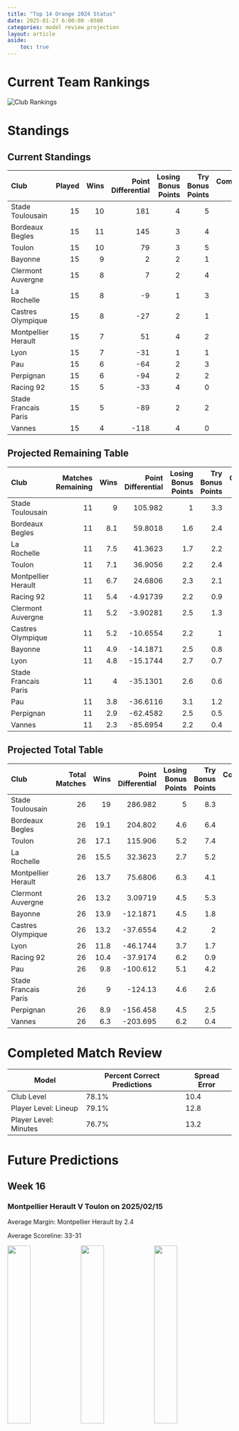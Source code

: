 ```yaml
---  
title: "Top 14 Orange 2024 Status"  
date: 2025-01-27 6:00:00 -0500  
categories: model review projection  
layout: article  
aside:  
    toc: true  
---
```

# Current Team Rankings


![Club Rankings](plots/rankings_Top-14-Orange-2024.png)
# Standings

## Current Standings


| Club                 |   Played |   Wins |   Point Differential |   Losing Bonus Points |   Try Bonus Points |   Competition Points |
|:---------------------|---------:|-------:|---------------------:|----------------------:|-------------------:|---------------------:|
| Stade Toulousain     |       15 |     10 |                  181 |                     4 |                  5 |                   51 |
| Bordeaux Begles      |       15 |     11 |                  145 |                     3 |                  4 |                   51 |
| Toulon               |       15 |     10 |                   79 |                     3 |                  5 |                   48 |
| Bayonne              |       15 |      9 |                    2 |                     2 |                  1 |                   39 |
| Clermont Auvergne    |       15 |      8 |                    7 |                     2 |                  4 |                   38 |
| La Rochelle          |       15 |      8 |                   -9 |                     1 |                  3 |                   36 |
| Castres Olympique    |       15 |      8 |                  -27 |                     2 |                  1 |                   35 |
| Montpellier Herault  |       15 |      7 |                   51 |                     4 |                  2 |                   34 |
| Lyon                 |       15 |      7 |                  -31 |                     1 |                  1 |                   30 |
| Pau                  |       15 |      6 |                  -64 |                     2 |                  3 |                   29 |
| Perpignan            |       15 |      6 |                  -94 |                     2 |                  2 |                   28 |
| Racing 92            |       15 |      5 |                  -33 |                     4 |                  0 |                   26 |
| Stade Francais Paris |       15 |      5 |                  -89 |                     2 |                  2 |                   24 |
| Vannes               |       15 |      4 |                 -118 |                     4 |                  0 |                   20 |



## Projected Remaining Table


| Club                 |   Matches Remaining |   Wins |   Point Differential |   Losing Bonus Points |   Try Bonus Points |   Competition Points |
|:---------------------|--------------------:|-------:|---------------------:|----------------------:|-------------------:|---------------------:|
| Stade Toulousain     |                  11 |    9   |            105.982   |                   1   |                3.3 |                 40.4 |
| Bordeaux Begles      |                  11 |    8.1 |             59.8018  |                   1.6 |                2.4 |                 36.3 |
| La Rochelle          |                  11 |    7.5 |             41.3623  |                   1.7 |                2.2 |                 34   |
| Toulon               |                  11 |    7.1 |             36.9056  |                   2.2 |                2.4 |                 33   |
| Montpellier Herault  |                  11 |    6.7 |             24.6806  |                   2.3 |                2.1 |                 31.2 |
| Racing 92            |                  11 |    5.4 |             -4.91739 |                   2.2 |                0.9 |                 24.7 |
| Clermont Auvergne    |                  11 |    5.2 |             -3.90281 |                   2.5 |                1.3 |                 24.6 |
| Castres Olympique    |                  11 |    5.2 |            -10.6554  |                   2.2 |                1   |                 23.8 |
| Bayonne              |                  11 |    4.9 |            -14.1871  |                   2.5 |                0.8 |                 23   |
| Lyon                 |                  11 |    4.8 |            -15.1744  |                   2.7 |                0.7 |                 22.6 |
| Stade Francais Paris |                  11 |    4   |            -35.1301  |                   2.6 |                0.6 |                 19.3 |
| Pau                  |                  11 |    3.8 |            -36.6116  |                   3.1 |                1.2 |                 19.3 |
| Perpignan            |                  11 |    2.9 |            -62.4582  |                   2.5 |                0.5 |                 14.6 |
| Vannes               |                  11 |    2.3 |            -85.6954  |                   2.2 |                0.4 |                 11.9 |



## Projected Total Table


| Club                 |   Total Matches |   Wins |   Point Differential |   Losing Bonus Points |   Try Bonus Points |   Competition Points |
|:---------------------|----------------:|-------:|---------------------:|----------------------:|-------------------:|---------------------:|
| Stade Toulousain     |              26 |   19   |            286.982   |                   5   |                8.3 |                 91.4 |
| Bordeaux Begles      |              26 |   19.1 |            204.802   |                   4.6 |                6.4 |                 87.3 |
| Toulon               |              26 |   17.1 |            115.906   |                   5.2 |                7.4 |                 81   |
| La Rochelle          |              26 |   15.5 |             32.3623  |                   2.7 |                5.2 |                 70   |
| Montpellier Herault  |              26 |   13.7 |             75.6806  |                   6.3 |                4.1 |                 65.2 |
| Clermont Auvergne    |              26 |   13.2 |              3.09719 |                   4.5 |                5.3 |                 62.6 |
| Bayonne              |              26 |   13.9 |            -12.1871  |                   4.5 |                1.8 |                 62   |
| Castres Olympique    |              26 |   13.2 |            -37.6554  |                   4.2 |                2   |                 58.8 |
| Lyon                 |              26 |   11.8 |            -46.1744  |                   3.7 |                1.7 |                 52.6 |
| Racing 92            |              26 |   10.4 |            -37.9174  |                   6.2 |                0.9 |                 50.7 |
| Pau                  |              26 |    9.8 |           -100.612   |                   5.1 |                4.2 |                 48.3 |
| Stade Francais Paris |              26 |    9   |           -124.13    |                   4.6 |                2.6 |                 43.3 |
| Perpignan            |              26 |    8.9 |           -156.458   |                   4.5 |                2.5 |                 42.6 |
| Vannes               |              26 |    6.3 |           -203.695   |                   6.2 |                0.4 |                 31.9 |



# Completed Match Review


| Model | Percent Correct Predictions | Spread Error |
| ------ | ------ | ------ |
| Club Level | 78.1% | 10.4 |
| Player Level: Lineup | 79.1% | 12.8 |
| Player Level: Minutes | 76.7% | 13.2 |


# Future Predictions

## Week 16

### Montpellier Herault V Toulon on 2025/02/15


Average Margin: Montpellier Herault by 2.4

Average Scoreline: 33-31

<p float="left">
<img src="plots/performances_2025-02-15-MontpellierHerault_V_Toulon.png" width="32%" />
<img src="plots/resultbar_2025-02-15-MontpellierHerault_V_Toulon.png" width="32%" />
<img src="plots/spreads_2025-02-15-MontpellierHerault_V_Toulon.png" width="32%" />
</p>

### Perpignan V Castres Olympique on 2025/02/15


Average Margin: Castres Olympique by 1.3

Average Scoreline: 28-27

<p float="left">
<img src="plots/performances_2025-02-15-Perpignan_V_CastresOlympique.png" width="32%" />
<img src="plots/resultbar_2025-02-15-Perpignan_V_CastresOlympique.png" width="32%" />
<img src="plots/spreads_2025-02-15-Perpignan_V_CastresOlympique.png" width="32%" />
</p>

### Bayonne V Bordeaux Begles on 2025/02/15


Average Margin: Bordeaux Begles by 3.6

Average Scoreline: 34-30

<p float="left">
<img src="plots/performances_2025-02-15-Bayonne_V_BordeauxBegles.png" width="32%" />
<img src="plots/resultbar_2025-02-15-Bayonne_V_BordeauxBegles.png" width="32%" />
<img src="plots/spreads_2025-02-15-Bayonne_V_BordeauxBegles.png" width="32%" />
</p>

### Stade Francais Paris V Pau on 2025/02/15


Average Margin: Stade Francais Paris by 3.0

Average Scoreline: 27-24

<p float="left">
<img src="plots/performances_2025-02-15-StadeFrancaisParis_V_Pau.png" width="32%" />
<img src="plots/resultbar_2025-02-15-StadeFrancaisParis_V_Pau.png" width="32%" />
<img src="plots/spreads_2025-02-15-StadeFrancaisParis_V_Pau.png" width="32%" />
</p>

### Lyon V La Rochelle on 2025/02/15


Average Margin: La Rochelle by 1.3

Average Scoreline: 30-29

<p float="left">
<img src="plots/performances_2025-02-15-Lyon_V_LaRochelle.png" width="32%" />
<img src="plots/resultbar_2025-02-15-Lyon_V_LaRochelle.png" width="32%" />
<img src="plots/spreads_2025-02-15-Lyon_V_LaRochelle.png" width="32%" />
</p>

### Racing 92 V Vannes on 2025/02/15


Average Margin: Racing 92 by 10.0

Average Scoreline: 36-26

<p float="left">
<img src="plots/performances_2025-02-15-Racing92_V_Vannes.png" width="32%" />
<img src="plots/resultbar_2025-02-15-Racing92_V_Vannes.png" width="32%" />
<img src="plots/spreads_2025-02-15-Racing92_V_Vannes.png" width="32%" />
</p>

### Clermont Auvergne V Stade Toulousain on 2025/02/16


Average Margin: Stade Toulousain by 4.7

Average Scoreline: 33-28

<p float="left">
<img src="plots/performances_2025-02-16-ClermontAuvergne_V_StadeToulousain.png" width="32%" />
<img src="plots/resultbar_2025-02-16-ClermontAuvergne_V_StadeToulousain.png" width="32%" />
<img src="plots/spreads_2025-02-16-ClermontAuvergne_V_StadeToulousain.png" width="32%" />
</p>

## Week 17

### La Rochelle V Racing 92 on 2025/02/22


Average Margin: La Rochelle by 8.1

Average Scoreline: 32-24

<p float="left">
<img src="plots/performances_2025-02-22-LaRochelle_V_Racing92.png" width="32%" />
<img src="plots/resultbar_2025-02-22-LaRochelle_V_Racing92.png" width="32%" />
<img src="plots/spreads_2025-02-22-LaRochelle_V_Racing92.png" width="32%" />
</p>

### Bordeaux Begles V Clermont Auvergne on 2025/02/22


Average Margin: Bordeaux Begles by 9.7

Average Scoreline: 38-28

<p float="left">
<img src="plots/performances_2025-02-22-BordeauxBegles_V_ClermontAuvergne.png" width="32%" />
<img src="plots/resultbar_2025-02-22-BordeauxBegles_V_ClermontAuvergne.png" width="32%" />
<img src="plots/spreads_2025-02-22-BordeauxBegles_V_ClermontAuvergne.png" width="32%" />
</p>

### Stade Toulousain V Bayonne on 2025/02/22


Average Margin: Stade Toulousain by 13.3

Average Scoreline: 35-22

<p float="left">
<img src="plots/performances_2025-02-22-StadeToulousain_V_Bayonne.png" width="32%" />
<img src="plots/resultbar_2025-02-22-StadeToulousain_V_Bayonne.png" width="32%" />
<img src="plots/spreads_2025-02-22-StadeToulousain_V_Bayonne.png" width="32%" />
</p>

### Pau V Perpignan on 2025/02/22


Average Margin: Pau by 5.9

Average Scoreline: 29-23

<p float="left">
<img src="plots/performances_2025-02-22-Pau_V_Perpignan.png" width="32%" />
<img src="plots/resultbar_2025-02-22-Pau_V_Perpignan.png" width="32%" />
<img src="plots/spreads_2025-02-22-Pau_V_Perpignan.png" width="32%" />
</p>

### Vannes V Montpellier Herault on 2025/02/22


Average Margin: Montpellier Herault by 3.8

Average Scoreline: 37-33

<p float="left">
<img src="plots/performances_2025-02-22-Vannes_V_MontpellierHerault.png" width="32%" />
<img src="plots/resultbar_2025-02-22-Vannes_V_MontpellierHerault.png" width="32%" />
<img src="plots/spreads_2025-02-22-Vannes_V_MontpellierHerault.png" width="32%" />
</p>

### Toulon V Stade Francais Paris on 2025/02/22


Average Margin: Toulon by 10.6

Average Scoreline: 30-19

<p float="left">
<img src="plots/performances_2025-02-22-Toulon_V_StadeFrancaisParis.png" width="32%" />
<img src="plots/resultbar_2025-02-22-Toulon_V_StadeFrancaisParis.png" width="32%" />
<img src="plots/spreads_2025-02-22-Toulon_V_StadeFrancaisParis.png" width="32%" />
</p>

### Castres Olympique V Lyon on 2025/02/22


Average Margin: Castres Olympique by 4.4

Average Scoreline: 28-24

<p float="left">
<img src="plots/performances_2025-02-22-CastresOlympique_V_Lyon.png" width="32%" />
<img src="plots/resultbar_2025-02-22-CastresOlympique_V_Lyon.png" width="32%" />
<img src="plots/spreads_2025-02-22-CastresOlympique_V_Lyon.png" width="32%" />
</p>

## Week 18

### Lyon V Toulon on 2025/03/01


Average Margin: Toulon by 1.1

Average Scoreline: 30-29

<p float="left">
<img src="plots/performances_2025-03-01-Lyon_V_Toulon.png" width="32%" />
<img src="plots/resultbar_2025-03-01-Lyon_V_Toulon.png" width="32%" />
<img src="plots/spreads_2025-03-01-Lyon_V_Toulon.png" width="32%" />
</p>

### Racing 92 V Pau on 2025/03/01


Average Margin: Racing 92 by 5.7

Average Scoreline: 30-24

<p float="left">
<img src="plots/performances_2025-03-01-Racing92_V_Pau.png" width="32%" />
<img src="plots/resultbar_2025-03-01-Racing92_V_Pau.png" width="32%" />
<img src="plots/spreads_2025-03-01-Racing92_V_Pau.png" width="32%" />
</p>

### Perpignan V Bordeaux Begles on 2025/03/01


Average Margin: Bordeaux Begles by 7.0

Average Scoreline: 36-29

<p float="left">
<img src="plots/performances_2025-03-01-Perpignan_V_BordeauxBegles.png" width="32%" />
<img src="plots/resultbar_2025-03-01-Perpignan_V_BordeauxBegles.png" width="32%" />
<img src="plots/spreads_2025-03-01-Perpignan_V_BordeauxBegles.png" width="32%" />
</p>

### Stade Francais Paris V La Rochelle on 2025/03/01


Average Margin: La Rochelle by 2.2

Average Scoreline: 29-27

<p float="left">
<img src="plots/performances_2025-03-01-StadeFrancaisParis_V_LaRochelle.png" width="32%" />
<img src="plots/resultbar_2025-03-01-StadeFrancaisParis_V_LaRochelle.png" width="32%" />
<img src="plots/spreads_2025-03-01-StadeFrancaisParis_V_LaRochelle.png" width="32%" />
</p>

### Stade Toulousain V Vannes on 2025/03/01


Average Margin: Stade Toulousain by 18.0

Average Scoreline: 40-22

<p float="left">
<img src="plots/performances_2025-03-01-StadeToulousain_V_Vannes.png" width="32%" />
<img src="plots/resultbar_2025-03-01-StadeToulousain_V_Vannes.png" width="32%" />
<img src="plots/spreads_2025-03-01-StadeToulousain_V_Vannes.png" width="32%" />
</p>

### Montpellier Herault V Castres Olympique on 2025/03/01


Average Margin: Montpellier Herault by 5.6

Average Scoreline: 32-26

<p float="left">
<img src="plots/performances_2025-03-01-MontpellierHerault_V_CastresOlympique.png" width="32%" />
<img src="plots/resultbar_2025-03-01-MontpellierHerault_V_CastresOlympique.png" width="32%" />
<img src="plots/spreads_2025-03-01-MontpellierHerault_V_CastresOlympique.png" width="32%" />
</p>

### Bayonne V Clermont Auvergne on 2025/03/01


Average Margin: Bayonne by 2.9

Average Scoreline: 30-27

<p float="left">
<img src="plots/performances_2025-03-01-Bayonne_V_ClermontAuvergne.png" width="32%" />
<img src="plots/resultbar_2025-03-01-Bayonne_V_ClermontAuvergne.png" width="32%" />
<img src="plots/spreads_2025-03-01-Bayonne_V_ClermontAuvergne.png" width="32%" />
</p>

## Week 19

### La Rochelle V Castres Olympique on 2025/03/22


Average Margin: La Rochelle by 6.8

Average Scoreline: 31-24

<p float="left">
<img src="plots/performances_2025-03-22-LaRochelle_V_CastresOlympique.png" width="32%" />
<img src="plots/resultbar_2025-03-22-LaRochelle_V_CastresOlympique.png" width="32%" />
<img src="plots/spreads_2025-03-22-LaRochelle_V_CastresOlympique.png" width="32%" />
</p>

### Stade Francais Paris V Bayonne on 2025/03/22


Average Margin: Stade Francais Paris by 2.2

Average Scoreline: 29-26

<p float="left">
<img src="plots/performances_2025-03-22-StadeFrancaisParis_V_Bayonne.png" width="32%" />
<img src="plots/resultbar_2025-03-22-StadeFrancaisParis_V_Bayonne.png" width="32%" />
<img src="plots/spreads_2025-03-22-StadeFrancaisParis_V_Bayonne.png" width="32%" />
</p>

### Clermont Auvergne V Racing 92 on 2025/03/22


Average Margin: Clermont Auvergne by 5.6

Average Scoreline: 30-25

<p float="left">
<img src="plots/performances_2025-03-22-ClermontAuvergne_V_Racing92.png" width="32%" />
<img src="plots/resultbar_2025-03-22-ClermontAuvergne_V_Racing92.png" width="32%" />
<img src="plots/spreads_2025-03-22-ClermontAuvergne_V_Racing92.png" width="32%" />
</p>

### Pau V Montpellier Herault on 2025/03/22


Average Margin: Montpellier Herault by 0.5

Average Scoreline: 31-31

<p float="left">
<img src="plots/performances_2025-03-22-Pau_V_MontpellierHerault.png" width="32%" />
<img src="plots/resultbar_2025-03-22-Pau_V_MontpellierHerault.png" width="32%" />
<img src="plots/spreads_2025-03-22-Pau_V_MontpellierHerault.png" width="32%" />
</p>

### Lyon V Vannes on 2025/03/22


Average Margin: Lyon by 9.0

Average Scoreline: 34-25

<p float="left">
<img src="plots/performances_2025-03-22-Lyon_V_Vannes.png" width="32%" />
<img src="plots/resultbar_2025-03-22-Lyon_V_Vannes.png" width="32%" />
<img src="plots/spreads_2025-03-22-Lyon_V_Vannes.png" width="32%" />
</p>

### Toulon V Perpignan on 2025/03/22


Average Margin: Toulon by 10.9

Average Scoreline: 36-25

<p float="left">
<img src="plots/performances_2025-03-22-Toulon_V_Perpignan.png" width="32%" />
<img src="plots/resultbar_2025-03-22-Toulon_V_Perpignan.png" width="32%" />
<img src="plots/spreads_2025-03-22-Toulon_V_Perpignan.png" width="32%" />
</p>

### Bordeaux Begles V Stade Toulousain on 2025/03/22


Average Margin: Bordeaux Begles by 1.0

Average Scoreline: 29-28

<p float="left">
<img src="plots/performances_2025-03-22-BordeauxBegles_V_StadeToulousain.png" width="32%" />
<img src="plots/resultbar_2025-03-22-BordeauxBegles_V_StadeToulousain.png" width="32%" />
<img src="plots/spreads_2025-03-22-BordeauxBegles_V_StadeToulousain.png" width="32%" />
</p>

## Week 20

### Montpellier Herault V Stade Francais Paris on 2025/03/29


Average Margin: Montpellier Herault by 7.6

Average Scoreline: 34-26

<p float="left">
<img src="plots/performances_2025-03-29-MontpellierHerault_V_StadeFrancaisParis.png" width="32%" />
<img src="plots/resultbar_2025-03-29-MontpellierHerault_V_StadeFrancaisParis.png" width="32%" />
<img src="plots/spreads_2025-03-29-MontpellierHerault_V_StadeFrancaisParis.png" width="32%" />
</p>

### Bayonne V Lyon on 2025/03/29


Average Margin: Bayonne by 4.6

Average Scoreline: 29-25

<p float="left">
<img src="plots/performances_2025-03-29-Bayonne_V_Lyon.png" width="32%" />
<img src="plots/resultbar_2025-03-29-Bayonne_V_Lyon.png" width="32%" />
<img src="plots/spreads_2025-03-29-Bayonne_V_Lyon.png" width="32%" />
</p>

### Stade Toulousain V Pau on 2025/03/29


Average Margin: Stade Toulousain by 13.9

Average Scoreline: 38-24

<p float="left">
<img src="plots/performances_2025-03-29-StadeToulousain_V_Pau.png" width="32%" />
<img src="plots/resultbar_2025-03-29-StadeToulousain_V_Pau.png" width="32%" />
<img src="plots/spreads_2025-03-29-StadeToulousain_V_Pau.png" width="32%" />
</p>

### Vannes V Perpignan on 2025/03/29


Average Margin: Vannes by 2.4

Average Scoreline: 31-29

<p float="left">
<img src="plots/performances_2025-03-29-Vannes_V_Perpignan.png" width="32%" />
<img src="plots/resultbar_2025-03-29-Vannes_V_Perpignan.png" width="32%" />
<img src="plots/spreads_2025-03-29-Vannes_V_Perpignan.png" width="32%" />
</p>

### Castres Olympique V Toulon on 2025/03/29


Average Margin: Castres Olympique by 0.1

Average Scoreline: 33-32

<p float="left">
<img src="plots/performances_2025-03-29-CastresOlympique_V_Toulon.png" width="32%" />
<img src="plots/resultbar_2025-03-29-CastresOlympique_V_Toulon.png" width="32%" />
<img src="plots/spreads_2025-03-29-CastresOlympique_V_Toulon.png" width="32%" />
</p>

### Clermont Auvergne V La Rochelle on 2025/03/29


Average Margin: Clermont Auvergne by 1.2

Average Scoreline: 24-23

<p float="left">
<img src="plots/performances_2025-03-29-ClermontAuvergne_V_LaRochelle.png" width="32%" />
<img src="plots/resultbar_2025-03-29-ClermontAuvergne_V_LaRochelle.png" width="32%" />
<img src="plots/spreads_2025-03-29-ClermontAuvergne_V_LaRochelle.png" width="32%" />
</p>

### Racing 92 V Bordeaux Begles on 2025/03/29


Average Margin: Bordeaux Begles by 2.8

Average Scoreline: 29-26

<p float="left">
<img src="plots/performances_2025-03-29-Racing92_V_BordeauxBegles.png" width="32%" />
<img src="plots/resultbar_2025-03-29-Racing92_V_BordeauxBegles.png" width="32%" />
<img src="plots/spreads_2025-03-29-Racing92_V_BordeauxBegles.png" width="32%" />
</p>

## Week 21

### Lyon V Montpellier Herault on 2025/04/19


Average Margin: Lyon by 0.9

Average Scoreline: 32-32

<p float="left">
<img src="plots/performances_2025-04-19-Lyon_V_MontpellierHerault.png" width="32%" />
<img src="plots/resultbar_2025-04-19-Lyon_V_MontpellierHerault.png" width="32%" />
<img src="plots/spreads_2025-04-19-Lyon_V_MontpellierHerault.png" width="32%" />
</p>

### Toulon V Clermont Auvergne on 2025/04/19


Average Margin: Toulon by 7.0

Average Scoreline: 28-21

<p float="left">
<img src="plots/performances_2025-04-19-Toulon_V_ClermontAuvergne.png" width="32%" />
<img src="plots/resultbar_2025-04-19-Toulon_V_ClermontAuvergne.png" width="32%" />
<img src="plots/spreads_2025-04-19-Toulon_V_ClermontAuvergne.png" width="32%" />
</p>

### Perpignan V Racing 92 on 2025/04/19


Average Margin: Perpignan by 0.2

Average Scoreline: 26-25

<p float="left">
<img src="plots/performances_2025-04-19-Perpignan_V_Racing92.png" width="32%" />
<img src="plots/resultbar_2025-04-19-Perpignan_V_Racing92.png" width="32%" />
<img src="plots/spreads_2025-04-19-Perpignan_V_Racing92.png" width="32%" />
</p>

### Stade Francais Paris V Stade Toulousain on 2025/04/19


Average Margin: Stade Toulousain by 8.0

Average Scoreline: 36-28

<p float="left">
<img src="plots/performances_2025-04-19-StadeFrancaisParis_V_StadeToulousain.png" width="32%" />
<img src="plots/resultbar_2025-04-19-StadeFrancaisParis_V_StadeToulousain.png" width="32%" />
<img src="plots/spreads_2025-04-19-StadeFrancaisParis_V_StadeToulousain.png" width="32%" />
</p>

### La Rochelle V Bayonne on 2025/04/19


Average Margin: La Rochelle by 7.6

Average Scoreline: 32-25

<p float="left">
<img src="plots/performances_2025-04-19-LaRochelle_V_Bayonne.png" width="32%" />
<img src="plots/resultbar_2025-04-19-LaRochelle_V_Bayonne.png" width="32%" />
<img src="plots/spreads_2025-04-19-LaRochelle_V_Bayonne.png" width="32%" />
</p>

### Pau V Bordeaux Begles on 2025/04/19


Average Margin: Bordeaux Begles by 4.6

Average Scoreline: 33-29

<p float="left">
<img src="plots/performances_2025-04-19-Pau_V_BordeauxBegles.png" width="32%" />
<img src="plots/resultbar_2025-04-19-Pau_V_BordeauxBegles.png" width="32%" />
<img src="plots/spreads_2025-04-19-Pau_V_BordeauxBegles.png" width="32%" />
</p>

### Castres Olympique V Vannes on 2025/04/19


Average Margin: Castres Olympique by 10.7

Average Scoreline: 35-24

<p float="left">
<img src="plots/performances_2025-04-19-CastresOlympique_V_Vannes.png" width="32%" />
<img src="plots/resultbar_2025-04-19-CastresOlympique_V_Vannes.png" width="32%" />
<img src="plots/spreads_2025-04-19-CastresOlympique_V_Vannes.png" width="32%" />
</p>

## Week 22

### Clermont Auvergne V Lyon on 2025/04/26


Average Margin: Clermont Auvergne by 5.8

Average Scoreline: 34-28

<p float="left">
<img src="plots/performances_2025-04-26-ClermontAuvergne_V_Lyon.png" width="32%" />
<img src="plots/resultbar_2025-04-26-ClermontAuvergne_V_Lyon.png" width="32%" />
<img src="plots/spreads_2025-04-26-ClermontAuvergne_V_Lyon.png" width="32%" />
</p>

### Vannes V Toulon on 2025/04/26


Average Margin: Toulon by 6.5

Average Scoreline: 35-29

<p float="left">
<img src="plots/performances_2025-04-26-Vannes_V_Toulon.png" width="32%" />
<img src="plots/resultbar_2025-04-26-Vannes_V_Toulon.png" width="32%" />
<img src="plots/spreads_2025-04-26-Vannes_V_Toulon.png" width="32%" />
</p>

### Stade Toulousain V Castres Olympique on 2025/04/26


Average Margin: Stade Toulousain by 11.9

Average Scoreline: 36-24

<p float="left">
<img src="plots/performances_2025-04-26-StadeToulousain_V_CastresOlympique.png" width="32%" />
<img src="plots/resultbar_2025-04-26-StadeToulousain_V_CastresOlympique.png" width="32%" />
<img src="plots/spreads_2025-04-26-StadeToulousain_V_CastresOlympique.png" width="32%" />
</p>

### Racing 92 V Stade Francais Paris on 2025/04/26


Average Margin: Racing 92 by 6.4

Average Scoreline: 29-22

<p float="left">
<img src="plots/performances_2025-04-26-Racing92_V_StadeFrancaisParis.png" width="32%" />
<img src="plots/resultbar_2025-04-26-Racing92_V_StadeFrancaisParis.png" width="32%" />
<img src="plots/spreads_2025-04-26-Racing92_V_StadeFrancaisParis.png" width="32%" />
</p>

### Bayonne V Pau on 2025/04/26


Average Margin: Bayonne by 6.0

Average Scoreline: 31-25

<p float="left">
<img src="plots/performances_2025-04-26-Bayonne_V_Pau.png" width="32%" />
<img src="plots/resultbar_2025-04-26-Bayonne_V_Pau.png" width="32%" />
<img src="plots/spreads_2025-04-26-Bayonne_V_Pau.png" width="32%" />
</p>

### Montpellier Herault V Perpignan on 2025/04/26


Average Margin: Montpellier Herault by 9.4

Average Scoreline: 38-29

<p float="left">
<img src="plots/performances_2025-04-26-MontpellierHerault_V_Perpignan.png" width="32%" />
<img src="plots/resultbar_2025-04-26-MontpellierHerault_V_Perpignan.png" width="32%" />
<img src="plots/spreads_2025-04-26-MontpellierHerault_V_Perpignan.png" width="32%" />
</p>

### Bordeaux Begles V La Rochelle on 2025/04/26


Average Margin: Bordeaux Begles by 6.7

Average Scoreline: 36-29

<p float="left">
<img src="plots/performances_2025-04-26-BordeauxBegles_V_LaRochelle.png" width="32%" />
<img src="plots/resultbar_2025-04-26-BordeauxBegles_V_LaRochelle.png" width="32%" />
<img src="plots/spreads_2025-04-26-BordeauxBegles_V_LaRochelle.png" width="32%" />
</p>

## Week 23

### Lyon V Pau on 2025/05/10


Average Margin: Lyon by 5.2

Average Scoreline: 31-26

<p float="left">
<img src="plots/performances_2025-05-10-Lyon_V_Pau.png" width="32%" />
<img src="plots/resultbar_2025-05-10-Lyon_V_Pau.png" width="32%" />
<img src="plots/spreads_2025-05-10-Lyon_V_Pau.png" width="32%" />
</p>

### Racing 92 V Bayonne on 2025/05/10


Average Margin: Racing 92 by 4.1

Average Scoreline: 29-25

<p float="left">
<img src="plots/performances_2025-05-10-Racing92_V_Bayonne.png" width="32%" />
<img src="plots/resultbar_2025-05-10-Racing92_V_Bayonne.png" width="32%" />
<img src="plots/spreads_2025-05-10-Racing92_V_Bayonne.png" width="32%" />
</p>

### Perpignan V Stade Francais Paris on 2025/05/10


Average Margin: Perpignan by 2.2

Average Scoreline: 28-25

<p float="left">
<img src="plots/performances_2025-05-10-Perpignan_V_StadeFrancaisParis.png" width="32%" />
<img src="plots/resultbar_2025-05-10-Perpignan_V_StadeFrancaisParis.png" width="32%" />
<img src="plots/spreads_2025-05-10-Perpignan_V_StadeFrancaisParis.png" width="32%" />
</p>

### Castres Olympique V Clermont Auvergne on 2025/05/10


Average Margin: Castres Olympique by 2.6

Average Scoreline: 30-28

<p float="left">
<img src="plots/performances_2025-05-10-CastresOlympique_V_ClermontAuvergne.png" width="32%" />
<img src="plots/resultbar_2025-05-10-CastresOlympique_V_ClermontAuvergne.png" width="32%" />
<img src="plots/spreads_2025-05-10-CastresOlympique_V_ClermontAuvergne.png" width="32%" />
</p>

### Vannes V La Rochelle on 2025/05/10


Average Margin: La Rochelle by 5.3

Average Scoreline: 34-28

<p float="left">
<img src="plots/performances_2025-05-10-Vannes_V_LaRochelle.png" width="32%" />
<img src="plots/resultbar_2025-05-10-Vannes_V_LaRochelle.png" width="32%" />
<img src="plots/spreads_2025-05-10-Vannes_V_LaRochelle.png" width="32%" />
</p>

### Montpellier Herault V Bordeaux Begles on 2025/05/10


Average Margin: Bordeaux Begles by 1.5

Average Scoreline: 33-31

<p float="left">
<img src="plots/performances_2025-05-10-MontpellierHerault_V_BordeauxBegles.png" width="32%" />
<img src="plots/resultbar_2025-05-10-MontpellierHerault_V_BordeauxBegles.png" width="32%" />
<img src="plots/spreads_2025-05-10-MontpellierHerault_V_BordeauxBegles.png" width="32%" />
</p>

### Toulon V Stade Toulousain on 2025/05/10


Average Margin: Stade Toulousain by 1.6

Average Scoreline: 33-31

<p float="left">
<img src="plots/performances_2025-05-10-Toulon_V_StadeToulousain.png" width="32%" />
<img src="plots/resultbar_2025-05-10-Toulon_V_StadeToulousain.png" width="32%" />
<img src="plots/spreads_2025-05-10-Toulon_V_StadeToulousain.png" width="32%" />
</p>

## Week 24

### Bordeaux Begles V Castres Olympique on 2025/05/17


Average Margin: Bordeaux Begles by 9.7

Average Scoreline: 35-26

<p float="left">
<img src="plots/performances_2025-05-17-BordeauxBegles_V_CastresOlympique.png" width="32%" />
<img src="plots/resultbar_2025-05-17-BordeauxBegles_V_CastresOlympique.png" width="32%" />
<img src="plots/spreads_2025-05-17-BordeauxBegles_V_CastresOlympique.png" width="32%" />
</p>

### Stade Toulousain V Racing 92 on 2025/05/17


Average Margin: Stade Toulousain by 13.0

Average Scoreline: 37-24

<p float="left">
<img src="plots/performances_2025-05-17-StadeToulousain_V_Racing92.png" width="32%" />
<img src="plots/resultbar_2025-05-17-StadeToulousain_V_Racing92.png" width="32%" />
<img src="plots/spreads_2025-05-17-StadeToulousain_V_Racing92.png" width="32%" />
</p>

### La Rochelle V Montpellier Herault on 2025/05/17


Average Margin: La Rochelle by 5.5

Average Scoreline: 34-28

<p float="left">
<img src="plots/performances_2025-05-17-LaRochelle_V_MontpellierHerault.png" width="32%" />
<img src="plots/resultbar_2025-05-17-LaRochelle_V_MontpellierHerault.png" width="32%" />
<img src="plots/spreads_2025-05-17-LaRochelle_V_MontpellierHerault.png" width="32%" />
</p>

### Stade Francais Paris V Lyon on 2025/05/17


Average Margin: Stade Francais Paris by 2.4

Average Scoreline: 32-30

<p float="left">
<img src="plots/performances_2025-05-17-StadeFrancaisParis_V_Lyon.png" width="32%" />
<img src="plots/resultbar_2025-05-17-StadeFrancaisParis_V_Lyon.png" width="32%" />
<img src="plots/spreads_2025-05-17-StadeFrancaisParis_V_Lyon.png" width="32%" />
</p>

### Pau V Toulon on 2025/05/17


Average Margin: Toulon by 2.2

Average Scoreline: 34-31

<p float="left">
<img src="plots/performances_2025-05-17-Pau_V_Toulon.png" width="32%" />
<img src="plots/resultbar_2025-05-17-Pau_V_Toulon.png" width="32%" />
<img src="plots/spreads_2025-05-17-Pau_V_Toulon.png" width="32%" />
</p>

### Clermont Auvergne V Perpignan on 2025/05/17


Average Margin: Clermont Auvergne by 8.4

Average Scoreline: 34-26

<p float="left">
<img src="plots/performances_2025-05-17-ClermontAuvergne_V_Perpignan.png" width="32%" />
<img src="plots/resultbar_2025-05-17-ClermontAuvergne_V_Perpignan.png" width="32%" />
<img src="plots/spreads_2025-05-17-ClermontAuvergne_V_Perpignan.png" width="32%" />
</p>

### Bayonne V Vannes on 2025/05/17


Average Margin: Bayonne by 9.8

Average Scoreline: 37-27

<p float="left">
<img src="plots/performances_2025-05-17-Bayonne_V_Vannes.png" width="32%" />
<img src="plots/resultbar_2025-05-17-Bayonne_V_Vannes.png" width="32%" />
<img src="plots/spreads_2025-05-17-Bayonne_V_Vannes.png" width="32%" />
</p>

## Week 25

### Stade Toulousain V Lyon on 2025/05/31


Average Margin: Stade Toulousain by 13.7

Average Scoreline: 37-23

<p float="left">
<img src="plots/performances_2025-05-31-StadeToulousain_V_Lyon.png" width="32%" />
<img src="plots/resultbar_2025-05-31-StadeToulousain_V_Lyon.png" width="32%" />
<img src="plots/spreads_2025-05-31-StadeToulousain_V_Lyon.png" width="32%" />
</p>

### Toulon V Bordeaux Begles on 2025/05/31


Average Margin: Toulon by 1.3

Average Scoreline: 31-30

<p float="left">
<img src="plots/performances_2025-05-31-Toulon_V_BordeauxBegles.png" width="32%" />
<img src="plots/resultbar_2025-05-31-Toulon_V_BordeauxBegles.png" width="32%" />
<img src="plots/spreads_2025-05-31-Toulon_V_BordeauxBegles.png" width="32%" />
</p>

### Vannes V Pau on 2025/05/31


Average Margin: Pau by 0.3

Average Scoreline: 30-30

<p float="left">
<img src="plots/performances_2025-05-31-Vannes_V_Pau.png" width="32%" />
<img src="plots/resultbar_2025-05-31-Vannes_V_Pau.png" width="32%" />
<img src="plots/spreads_2025-05-31-Vannes_V_Pau.png" width="32%" />
</p>

### Racing 92 V Montpellier Herault on 2025/05/31


Average Margin: Racing 92 by 1.7

Average Scoreline: 31-29

<p float="left">
<img src="plots/performances_2025-05-31-Racing92_V_MontpellierHerault.png" width="32%" />
<img src="plots/resultbar_2025-05-31-Racing92_V_MontpellierHerault.png" width="32%" />
<img src="plots/spreads_2025-05-31-Racing92_V_MontpellierHerault.png" width="32%" />
</p>

### Castres Olympique V Bayonne on 2025/05/31


Average Margin: Castres Olympique by 5.5

Average Scoreline: 32-26

<p float="left">
<img src="plots/performances_2025-05-31-CastresOlympique_V_Bayonne.png" width="32%" />
<img src="plots/resultbar_2025-05-31-CastresOlympique_V_Bayonne.png" width="32%" />
<img src="plots/spreads_2025-05-31-CastresOlympique_V_Bayonne.png" width="32%" />
</p>

### La Rochelle V Perpignan on 2025/05/31


Average Margin: La Rochelle by 10.8

Average Scoreline: 39-28

<p float="left">
<img src="plots/performances_2025-05-31-LaRochelle_V_Perpignan.png" width="32%" />
<img src="plots/resultbar_2025-05-31-LaRochelle_V_Perpignan.png" width="32%" />
<img src="plots/spreads_2025-05-31-LaRochelle_V_Perpignan.png" width="32%" />
</p>

### Clermont Auvergne V Stade Francais Paris on 2025/05/31


Average Margin: Clermont Auvergne by 7.1

Average Scoreline: 30-23

<p float="left">
<img src="plots/performances_2025-05-31-ClermontAuvergne_V_StadeFrancaisParis.png" width="32%" />
<img src="plots/resultbar_2025-05-31-ClermontAuvergne_V_StadeFrancaisParis.png" width="32%" />
<img src="plots/spreads_2025-05-31-ClermontAuvergne_V_StadeFrancaisParis.png" width="32%" />
</p>

## Week 26

### Pau V La Rochelle on 2025/06/07


Average Margin: La Rochelle by 1.7

Average Scoreline: 31-29

<p float="left">
<img src="plots/performances_2025-06-07-Pau_V_LaRochelle.png" width="32%" />
<img src="plots/resultbar_2025-06-07-Pau_V_LaRochelle.png" width="32%" />
<img src="plots/spreads_2025-06-07-Pau_V_LaRochelle.png" width="32%" />
</p>

### Stade Francais Paris V Castres Olympique on 2025/06/07


Average Margin: Stade Francais Paris by 1.3

Average Scoreline: 28-26

<p float="left">
<img src="plots/performances_2025-06-07-StadeFrancaisParis_V_CastresOlympique.png" width="32%" />
<img src="plots/resultbar_2025-06-07-StadeFrancaisParis_V_CastresOlympique.png" width="32%" />
<img src="plots/spreads_2025-06-07-StadeFrancaisParis_V_CastresOlympique.png" width="32%" />
</p>

### Bayonne V Toulon on 2025/06/07


Average Margin: Toulon by 1.2

Average Scoreline: 30-29

<p float="left">
<img src="plots/performances_2025-06-07-Bayonne_V_Toulon.png" width="32%" />
<img src="plots/resultbar_2025-06-07-Bayonne_V_Toulon.png" width="32%" />
<img src="plots/spreads_2025-06-07-Bayonne_V_Toulon.png" width="32%" />
</p>

### Bordeaux Begles V Vannes on 2025/06/07


Average Margin: Bordeaux Begles by 14.5

Average Scoreline: 41-27

<p float="left">
<img src="plots/performances_2025-06-07-BordeauxBegles_V_Vannes.png" width="32%" />
<img src="plots/resultbar_2025-06-07-BordeauxBegles_V_Vannes.png" width="32%" />
<img src="plots/spreads_2025-06-07-BordeauxBegles_V_Vannes.png" width="32%" />
</p>

### Perpignan V Stade Toulousain on 2025/06/07


Average Margin: Stade Toulousain by 8.9

Average Scoreline: 37-29

<p float="left">
<img src="plots/performances_2025-06-07-Perpignan_V_StadeToulousain.png" width="32%" />
<img src="plots/resultbar_2025-06-07-Perpignan_V_StadeToulousain.png" width="32%" />
<img src="plots/spreads_2025-06-07-Perpignan_V_StadeToulousain.png" width="32%" />
</p>

### Montpellier Herault V Clermont Auvergne on 2025/06/07


Average Margin: Montpellier Herault by 5.0

Average Scoreline: 34-29

<p float="left">
<img src="plots/performances_2025-06-07-MontpellierHerault_V_ClermontAuvergne.png" width="32%" />
<img src="plots/resultbar_2025-06-07-MontpellierHerault_V_ClermontAuvergne.png" width="32%" />
<img src="plots/spreads_2025-06-07-MontpellierHerault_V_ClermontAuvergne.png" width="32%" />
</p>

### Lyon V Racing 92 on 2025/06/07


Average Margin: Lyon by 3.1

Average Scoreline: 27-24

<p float="left">
<img src="plots/performances_2025-06-07-Lyon_V_Racing92.png" width="32%" />
<img src="plots/resultbar_2025-06-07-Lyon_V_Racing92.png" width="32%" />
<img src="plots/spreads_2025-06-07-Lyon_V_Racing92.png" width="32%" />
</p>
